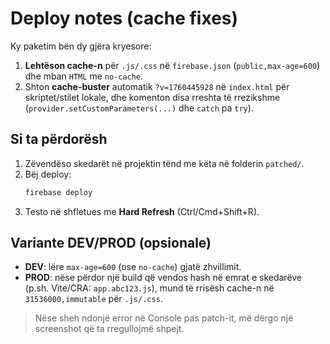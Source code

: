 # Deploy notes (cache fixes)

Ky paketim bën dy gjëra kryesore:
1) **Lehtëson cache-n** për `.js/.css` në `firebase.json` (`public,max-age=600`) dhe mban `HTML` me `no-cache`.
2) Shton **cache-buster** automatik `?v=1760445928` në `index.html` për skriptet/stilet lokale, dhe komenton disa rreshta të rrezikshme (`provider.setCustomParameters(...)` dhe `catch` pa `try`).

## Si ta përdorësh
1. Zëvendëso skedarët në projektin tënd me këta në folderin `patched/`.
2. Bëj deploy:
   ```bash
   firebase deploy
   ```
3. Testo në shfletues me **Hard Refresh** (Ctrl/Cmd+Shift+R).

## Variante DEV/PROD (opsionale)
- **DEV**: lëre `max-age=600` (ose `no-cache`) gjatë zhvillimit.
- **PROD**: nëse përdor një build që vendos hash në emrat e skedarëve (p.sh. Vite/CRA: `app.abc123.js`), mund të rrisësh cache-n në `31536000,immutable` për `.js/.css`.

> Nëse sheh ndonjë error në Console pas patch-it, më dërgo një screenshot që ta rregullojmë shpejt.
